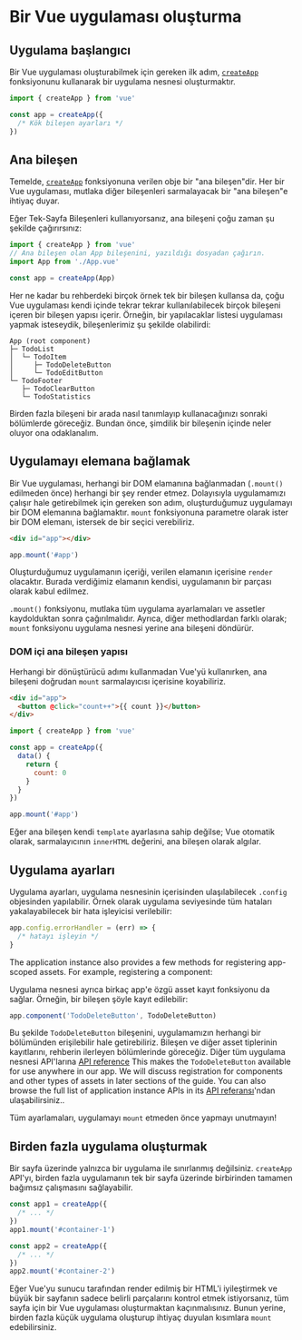 # Bir Vue uygulaması oluşturma

## Uygulama başlangıcı

Bir Vue uygulaması oluşturabilmek için gereken ilk adım, [`createApp`](/api/application#createapp) fonksiyonunu kullanarak bir uygulama nesnesi oluşturmaktır.

```js
import { createApp } from 'vue'

const app = createApp({
  /* Kök bileşen ayarları */
})
```

## Ana bileşen

Temelde, [`createApp`](/api/application#createapp) fonksiyonuna verilen obje bir "ana bileşen"dir. Her bir Vue uygulaması, mutlaka diğer bileşenleri sarmalayacak bir "ana bileşen"e ihtiyaç duyar. 

Eğer Tek-Sayfa Bileşenleri kullanıyorsanız, ana bileşeni çoğu zaman şu şekilde çağırırsınız: 
```js
import { createApp } from 'vue'
// Ana bileşen olan App bileşenini, yazıldığı dosyadan çağırın.
import App from './App.vue'

const app = createApp(App)
```

Her ne kadar bu rehberdeki birçok örnek tek bir bileşen kullansa da, çoğu Vue uygulaması kendi içinde tekrar tekrar kullanılabilecek birçok bileşeni içeren bir bileşen yapısı içerir. Örneğin, bir yapılacaklar listesi uygulaması yapmak isteseydik, bileşenlerimiz şu şekilde olabilirdi: 

```
App (root component)
├─ TodoList
│  └─ TodoItem
│     ├─ TodoDeleteButton
│     └─ TodoEditButton
└─ TodoFooter
   ├─ TodoClearButton
   └─ TodoStatistics
```

Birden fazla bileşeni bir arada nasıl tanımlayıp kullanacağınızı sonraki bölümlerde göreceğiz. Bundan önce, şimdilik bir bileşenin içinde neler oluyor ona odaklanalım.

## Uygulamayı elemana bağlamak
Bir Vue uygulaması, herhangi bir DOM elamanına bağlanmadan (`.mount()` edilmeden önce) herhangi bir şey render etmez. Dolayısıyla uygulamamızı çalışır hale getirebilmek için gereken son adım, oluşturduğumuz uygulamayı bir DOM elemanına bağlamaktır. `mount` fonksiyonuna parametre olarak ister bir DOM elemanı, istersek de bir seçici verebiliriz.

```html
<div id="app"></div>
```

```js
app.mount('#app')
```

Oluşturduğumuz uygulamanın içeriği, verilen elamanın içerisine `render` olacaktır. Burada verdiğimiz elamanın kendisi, uygulamanın bir parçası olarak kabul edilmez.

`.mount()` fonksiyonu, mutlaka tüm uygulama ayarlamaları ve assetler kaydolduktan sonra çağırılmalıdır. Ayrıca, diğer methodlardan farklı olarak; `mount` fonksiyonu uygulama nesnesi yerine ana bileşeni döndürür.

### DOM içi ana bileşen yapısı

Herhangi bir dönüştürücü adımı kullanmadan Vue'yü kullanırken, ana bileşeni doğrudan `mount` sarmalayıcısı içerisine koyabiliriz.
```html
<div id="app">
  <button @click="count++">{{ count }}</button>
</div>
```

```js
import { createApp } from 'vue'

const app = createApp({
  data() {
    return {
      count: 0
    }
  }
})

app.mount('#app')
```

Eğer ana bileşen kendi `template` ayarlasına sahip değilse; Vue otomatik olarak, sarmalayıcının `innerHTML` değerini, ana bileşen olarak algılar.

## Uygulama ayarları

Uygulama ayarları, uygulama nesnesinin içerisinden ulaşılabilecek `.config` objesinden yapılabilir. Örnek olarak uygulama seviyesinde tüm hataları yakalayabilecek bir hata işleyicisi verilebilir:

```js
app.config.errorHandler = (err) => {
  /* hatayı işleyin */
}
```

The application instance also provides a few methods for registering app-scoped assets. For example, registering a component:

Uygulama nesnesi ayrıca birkaç app'e özgü asset kayıt fonksiyonu da sağlar. Örneğin, bir bileşen şöyle kayıt edilebilir:

```js
app.component('TodoDeleteButton', TodoDeleteButton)
```

Bu şekilde `TodoDeleteButton` bileşenini, uygulamamızın herhangi bir bölümünden erişilebilir hale getirebiliriz. Bileşen ve diğer asset tiplerinin kayıtlarını, rehberin ilerleyen bölümlerinde göreceğiz. Diğer tüm uygulama nesnesi API'larına [API reference](/api/application)
This makes the `TodoDeleteButton` available for use anywhere in our app. We will discuss registration for components and other types of assets in later sections of the guide. You can also browse the full list of application instance APIs in its [API referansı](/api/application)'ndan ulaşabilirsiniz..

Tüm ayarlamaları, uygulamayı `mount` etmeden önce yapmayı unutmayın!

## Birden fazla uygulama oluşturmak
Bir sayfa üzerinde yalnızca bir uygulama ile sınırlanmış değilsiniz. `createApp` API'yı, birden fazla uygulamanın tek bir sayfa üzerinde birbirinden tamamen bağımsız çalışmasını sağlayabilir. 

```js
const app1 = createApp({
  /* ... */
})
app1.mount('#container-1')

const app2 = createApp({
  /* ... */
})
app2.mount('#container-2')
```

Eğer Vue'yu sunucu tarafından render edilmiş bir HTML'i iyileştirmek ve büyük bir sayfanın sadece belirli parçalarını kontrol etmek istiyorsanız, tüm sayfa için bir Vue uygulaması oluşturmaktan kaçınmalısınız. Bunun yerine, birden fazla küçük uygulama oluşturup ihtiyaç duyulan kısımlara `mount` edebilirsiniz.